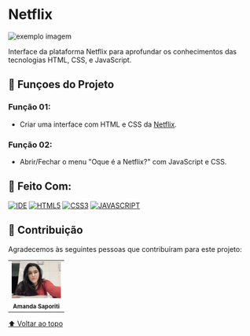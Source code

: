 # Netflix

<img src="./img/netflix-gif.gif" alt="exemplo imagem">

Interface da plataforma Netflix para aprofundar os conhecimentos das tecnologias HTML, CSS, e JavaScript.

## 🔧 Funçoes do Projeto

### Função 01:

- Criar uma interface com HTML e CSS da <a href="https://www.netflix.com/br/">Netflix</a>.

### Função 02:

- Abrir/Fechar o menu "Oque é a Netflix?" com JavaScript e CSS.

## 🚀 Feito Com:

[![IDE](https://img.shields.io/badge/Visual_studio_code-0078D4?style=for-the-badge&logo=visual%20studio%20code&logoColor=white)](https://code.visualstudio.com/)
[![HTML5](https://img.shields.io/badge/HTML5-E34F26?style=for-the-badge&logo=html5&logoColor=white)](https://developer.mozilla.org/pt-BR/docs/Web/HTML)
[![CSS3](https://img.shields.io/badge/CSS3-1572B6?style=for-the-badge&logo=css3&logoColor=white)](https://developer.mozilla.org/pt-BR/docs/Web/CSS)
[![JAVASCRIPT](https://img.shields.io/badge/JavaScript-F7DF1E?style=for-the-badge&logo=javascript&logoColor=black)](https://developer.mozilla.org/pt-BR/docs/Web/JavaScript)

## 🤝 Contribuição

Agradecemos às seguintes pessoas que contribuíram para este projeto:

<table>
  <tr>
    <td align="center">
      <a href="#">
        <img src="./img/amanda.jpg" width="100px;" alt="Foto da Amanda"/><br>
        <sub>
          <b>Amanda Saporiti</b>
        </sub>
      </a>
    </td>
  </tr>
</table>

[⬆ Voltar ao topo](#netflix)<br>

